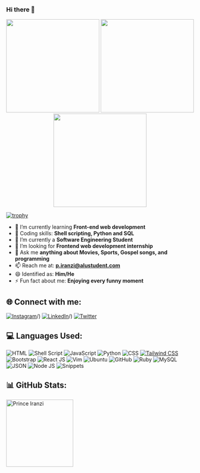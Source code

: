### Hi there 👋
<div id="header" align="center">
  <img src="https://cdn.dribbble.com/users/239755/screenshots/3019824/dave_coding_dribbble.gif" width="250"/>
  <img src="https://cdn.dribbble.com/users/1162077/screenshots/3848914/programmer.gif" width="250"/>
  <img src="http://www.textures4photoshop.com/tex/thumbs/matrix-code-animation-gif-free-animated-background-716.gif" width="250"/>
</div>

[![trophy](https://github-profile-trophy.vercel.app/?username=iranziprince01)](https://github.com/ryo-ma/github-profile-trophy)

- 🔭 I’m currently learning  **Front-end web development**
- 🌱 Coding skills: **Shell scripting, Python and SQL**
- 🌱 I’m currently a **Software Engineering Student**
- 👯 I’m looking for **Frontend web development internship**
- 💬 Ask me **anything about Movies, Sports, Gospel songs, and programming**
- 📫 Reach me at: **p.iranzi@alustudent.com**
- 😄 Identified as: **Him/He**
- ⚡ Fun fact about me: **Enjoying every funny moment**

## 🌐 Connect with me:
[![Instagram](https://img.shields.io/badge/Instagram-%23E4405F.svg?logo=Instagram&logoColor=white)](https://www.instagram.com/i.p.b.s_prince/)/) [![LinkedIn](https://img.shields.io/badge/LinkedIn-%230077B5.svg?logo=linkedin&logoColor=white)](https://www.linkedin.com/in/prince-iranzi)/) [![Twitter](https://img.shields.io/badge/Twitter-%231DA1F2.svg?logo=Twitter&logoColor=white)](https://twitter.com/Iranziprince2)

## 💻 Languages Used:
![HTML](https://img.shields.io/badge/HTML-239120?style=for-the-badge&logo=html5&logoColor=white) ![Shell Script](https://img.shields.io/badge/shell_script-%23121011.svg?style=for-the-badge&logo=gnu-bash&logoColor=white) ![JavaScript](https://img.shields.io/badge/javascript-%23323330.svg?style=for-the-badge&logo=javascript&logoColor=%23F7DF1E) ![Python](https://img.shields.io/badge/python-3670A0?style=for-the-badge&logo=python&logoColor=ffdd54) ![CSS](https://img.shields.io/badge/CSS-239120?&style=for-the-badge&logo=css3&logoColor=white) [![Tailwind CSS](https://img.shields.io/badge/Visual_Studio_Code-007ACC?style=for-the-badge&logo=visual-studio-code&logoColor=white)](https://code.visualstudio.com/) ![Bootstrap](https://img.shields.io/badge/pycharm-%23121011.svg?style=for-the-badge&logo=pycharm&logoColor=green) ![React JS](https://img.shields.io/badge/Atom-66595C?style=for-the-badge&logo=Atom&logoColor=white) ![Vim](https://img.shields.io/badge/VIM-%2311AB00.svg?&style=for-the-badge&logo=vim&logoColor=white) ![Ubuntu](https://img.shields.io/badge/Ubuntu-E95420?style=for-the-badge&logo=ubuntu&logoColor=white) ![GitHub](https://img.shields.io/badge/GIT-E44C30?style=for-the-badge&logo=git&logoColor=white) ![Ruby](https://img.shields.io/badge/Ruby-CC342D?style=for-the-badge&logo=ruby&logoColor=white) ![MySQL](https://img.shields.io/badge/MySQL-%2300f.svg?style=for-the-badge&logo=mysql&logoColor=white) ![JSON](https://img.shields.io/badge/blender-%23F5792A.svg?style=for-the-badge&logo=blender&logoColor=white) ![Node JS](https://img.shields.io/badge/Coursera-0056D2?style=for-the-badge&logo=Coursera&logoColor=white) ![Snippets](https://img.shields.io/badge/Google%20Sheets-34A853?style=for-the-badge&logo=google-sheets&logoColor=white) 

## 📊 GitHub Stats:
<p><img height="180px" align="center" src="https://github.com/iranziprince01/iranziprince01/assets/116654088/4e6662d6-80be-4574-9559-16876b6092b0" alt="Prince Iranzi" /></p>
